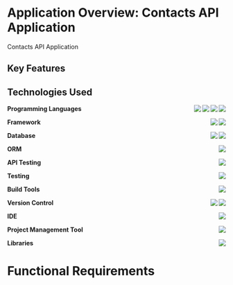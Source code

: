 # Application Overview: Contacts API Application
Contacts API Application

## Key Features


## Technologies Used

**Programming Languages**
<img align="right" src="https://img.shields.io/badge/YAML-CB171E?logo=yaml&logoColor=fff" />
<img align="right" src="https://img.shields.io/badge/JSON-5E5C5C?logo=json&logoColor=white" />
<img align="right" src="https://img.shields.io/badge/PLpgSQL-3e79b4?logoColor=white" />
<img align="right" src="https://img.shields.io/badge/Java-21-orange" />

**Framework**
<img align="right" src="https://img.shields.io/badge/Spring-6DB33F?logo=spring&logoColor=white" />
<img align="right" src="https://img.shields.io/badge/SpringBoot-6DB33F?style=flat-square&logo=Spring&logoColor=white" />

**Database**
<img align="right" src="https://img.shields.io/badge/PG Admin-316192?logo=postgresql&logoColor=white" />
<img align="right" src="https://img.shields.io/badge/PostgreSQL-316192?logo=postgresql&logoColor=white" />

**ORM**
<img align="right" src="https://img.shields.io/badge/Hibernate-59666C?logo=Hibernate&logoColor=white" />

**API Testing**
<img align="right" src="https://img.shields.io/badge/Postman-FF6C37?logo=Postman&logoColor=white" />

**Testing**
<img align="right" src="https://img.shields.io/badge/JUnit5-25A162.svg?logo=JUnit5&logoColor=orange" />

**Build Tools**
<img align="right" src="https://img.shields.io/badge/Apache%20Maven-C71A36?logo=Apache%20Maven&logoColor=white" />

**Version Control**
<img align="right" src="https://img.shields.io/badge/GitHub-%23121011.svg?logo=github&logoColor=white" />
<img align="right" src="https://img.shields.io/badge/git-%23F05033.svg?logo=git&logoColor=white" />

**IDE**
<img align="right" src="https://img.shields.io/badge/Eclipse-FE7A16.svg?logo=Eclipse&logoColor=white" />

**Project Management Tool**
<img align="right" src="https://img.shields.io/badge/Trello-0052CC.svg?logo=Trello&logoColor=white" />

**Libraries**
<img align="right" src="https://img.shields.io/badge/Lombok-1.18.34-green" />


# Functional Requirements

